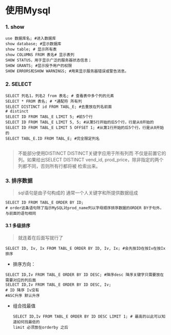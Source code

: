 # 使用Mysql

### 1. show

```mysql
use 数据库名; #进入数据库
show database; #显示数据库
show table; # 显示所有表
show COLUMNS FROM 表名# 显示表列
SHOW STATUS，用于显示广泛的服务器状态信息；
SHOW GRANTS; #显示授予用户的权限
SHOW ERRORS和SHOW WARNINGS; #用来显示服务器错误或警告消息。
```

### 2. SELECT

```mysql
SELECT 列名1，列名2 from 表名; # 查看表中多个列的元素
SELECT * FROM 表名; # *通配符 所有列
SELECT DISTINCT id FROM TABL_E; #去重放在列名前面
# distinct
SELECT ID FROM TABL_E LIMIT 5; #前5个行
SELECT ID FROM TABL_E LIMIT 5, 5; #从第5行开始的后5个行，行是从0开始的
SELECT ID FROM TABL_E LIMIT 5 OFFSET 1; #从第1行开始的后5个行，行是从0开始的
SELECT TABL_E.ID FROM TABL_E; #完全限定列名


```

> 不能部分使用DISTINCT DISTINCT关键字应用于所有列而 不仅是前置它的列。如果给出SELECT DISTINCT vend_id, prod_price，除非指定的两个列都不同，否则所有行都将被 检索出来。

### 3. 排序数据

> sql语句是由子句构成的 通常一个人关键字和所提供数据组成

```mysql
SELECT ID FROM TABL_E ORDER BY ID;
# order这条语句除了指示MySQL对prod_name列以字母顺序排序数据的ORDER BY子句外，与前面的语句相同
```

#### 3.1 多级排序

> 就连着在后面写就行了

```mysql
SELECT ID, Iv, Ix FROM TABL_E ORDER BY ID, Iv, Ix; #会先按ID在按Iv在按Ix排序
```

* 排序方向：

```mysql
SELECT ID,Iv FROM TABL_E ORDER BY ID DESC; #降序desc 降序关键字只需要放在需要对应的列后面
SELECT ID,Iv FROM TABL_E ORDER BY ID DESC, Iv;
# ID 降序 Iv没有 
#ASC升序 默认升序
```

* 组合找最值

  ```mysql
  SELECT ID,Iv FROM TABL_E ORDER BY ID DESC LIMIT 1; # 最高的以此可以知道如何找最低的
  limit 必须放在orderby 之后
  ```

  